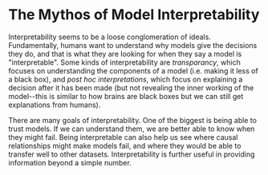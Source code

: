 # The Mythos of Model Interpretability
Interpretability seems to be a loose conglomeration of ideals.  Fundamentally, humans want to understand why models give the decisions they do, and that is what they are looking for when they say a model is "interpretable".  Some kinds of interpretability are *transparancy*, which focuses on understanding the components of a model (i.e. making it less of a black box), and *post hoc interpretations*, which focus on explaining a decision after it has been made (but not revealing the inner working of the model--this is similar to how brains are black boxes but we can still get explanations from humans).

There are many goals of interpretability.  One of the biggest is being able to trust models.  If we can understand them, we are better able to know when they might fail.  Being interpretable can also help us see where causal relationships might make models fail, and where they would be able to transfer well to other datasets.  Interpretability is further useful in providing information beyond a simple number.